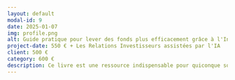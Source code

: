 ```yaml
---
layout: default
modal-id: 9
date: 2025-01-07
img: profile.png
alt: Guide pratique pour lever des fonds plus efficacement grâce à l'Intelligence Artificielle conversationelle
project-date: 550 € + Les Relations Investisseurs assistées par l'IA
client: 500 €
category: 600 €
description: Ce livre est une ressource indispensable pour quiconque souhaite lever des fonds plus efficacement. Grâce à l'IA conversationnelle, améliorez votre collecte de fonds et gagnez du temps précieux.
---
```

